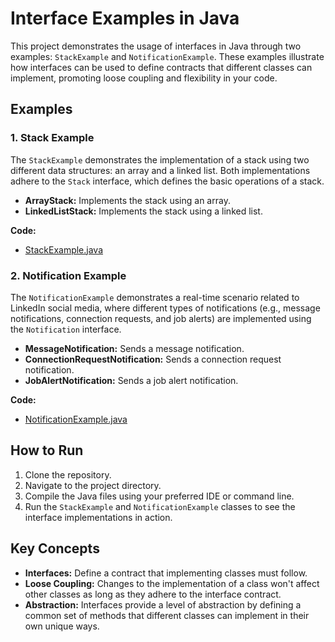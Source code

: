 # Interface Examples in Java

This project demonstrates the usage of interfaces in Java through two examples: `StackExample` and `NotificationExample`. These examples illustrate how interfaces can be used to define contracts that different classes can implement, promoting loose coupling and flexibility in your code.

## Examples

### 1. Stack Example

The `StackExample` demonstrates the implementation of a stack using two different data structures: an array and a linked list. Both implementations adhere to the `Stack` interface, which defines the basic operations of a stack.

- **ArrayStack:** Implements the stack using an array.
- **LinkedListStack:** Implements the stack using a linked list.

**Code:**
- [StackExample.java](../../java/src/awesome/lld/java/oop/interfaces/stack/StackExample.java)

### 2. Notification Example

The `NotificationExample` demonstrates a real-time scenario related to LinkedIn social media, where different types of notifications (e.g., message notifications, connection requests, and job alerts) are implemented using the `Notification` interface.

- **MessageNotification:** Sends a message notification.
- **ConnectionRequestNotification:** Sends a connection request notification.
- **JobAlertNotification:** Sends a job alert notification.

**Code:**
- [NotificationExample.java](../../java/src/awesome/lld/java/oop/interfaces/linkedin/NotificationExample.java)

## How to Run

1. Clone the repository.
2. Navigate to the project directory.
3. Compile the Java files using your preferred IDE or command line.
4. Run the `StackExample` and `NotificationExample` classes to see the interface implementations in action.

## Key Concepts

- **Interfaces:** Define a contract that implementing classes must follow.
- **Loose Coupling:** Changes to the implementation of a class won't affect other classes as long as they adhere to the interface contract.
- **Abstraction:** Interfaces provide a level of abstraction by defining a common set of methods that different classes can implement in their own unique ways.